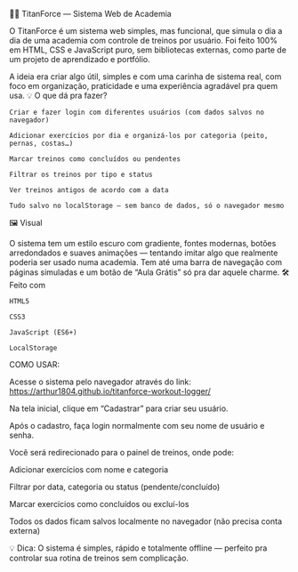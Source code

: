 🏋️‍♂️ TitanForce — Sistema Web de Academia

O TitanForce é um sistema web simples, mas funcional, que simula o dia a dia de uma academia com controle de treinos por usuário. Foi feito 100% em HTML, CSS e JavaScript puro, sem bibliotecas externas, como parte de um projeto de aprendizado e portfólio.

A ideia era criar algo útil, simples e com uma carinha de sistema real, com foco em organização, praticidade e uma experiência agradável pra quem usa.
💡 O que dá pra fazer?

    Criar e fazer login com diferentes usuários (com dados salvos no navegador)

    Adicionar exercícios por dia e organizá-los por categoria (peito, pernas, costas…)

    Marcar treinos como concluídos ou pendentes

    Filtrar os treinos por tipo e status

    Ver treinos antigos de acordo com a data

    Tudo salvo no localStorage — sem banco de dados, só o navegador mesmo

🖼️ Visual

O sistema tem um estilo escuro com gradiente, fontes modernas, botões arredondados e suaves animações — tentando imitar algo que realmente poderia ser usado numa academia. Tem até uma barra de navegação com páginas simuladas e um botão de “Aula Grátis” só pra dar aquele charme.
🛠️ Feito com

    HTML5

    CSS3

    JavaScript (ES6+)

    LocalStorage


COMO USAR:

Acesse o sistema pelo navegador através do link: https://arthur1804.github.io/titanforce-workout-logger/

Na tela inicial, clique em “Cadastrar” para criar seu usuário.

Após o cadastro, faça login normalmente com seu nome de usuário e senha.

Você será redirecionado para o painel de treinos, onde pode:

Adicionar exercícios com nome e categoria

Filtrar por data, categoria ou status (pendente/concluído)

Marcar exercícios como concluídos ou excluí-los

Todos os dados ficam salvos localmente no navegador (não precisa conta externa)

💡 Dica: O sistema é simples, rápido e totalmente offline — perfeito pra controlar sua rotina de treinos sem complicação.

